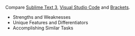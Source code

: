 Compare [Sublime Text 3](http://www.sublimetext.com/3), [Visual Studio Code](https://www.visualstudio.com/en-us/products/code-vs.aspx) and [Brackets](http://brackets.io/).
- Strengths and Weaknesses
- Unique Features and Differentiators
- Accomplishing Similar Tasks
